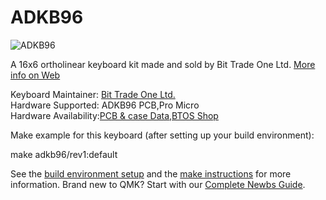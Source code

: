 # ADKB96

![ADKB96](http://btoshop.jp/wp-content/uploads/sites/3/2019/04/ADKB96_ALL.png)  

A 16x6 ortholinear keyboard kit made and sold by Bit Trade One Ltd. [More info on Web](http://bit-trade-one.co.jp/selfmadekb/adkb96/)  

Keyboard Maintainer: [Bit Trade One Ltd.](http://bit-trade-one.co.jp/)  
Hardware Supported: ADKB96 PCB,Pro Micro  
Hardware Availability:[PCB & case Data](https://github.com/bit-trade-one/ADKB96-hardware),[BTOS Shop](http://btoshop.jp/2019/04/11/4562469772424/)  

Make example for this keyboard (after setting up your build environment):  

  make adkb96/rev1:default  

See the [build environment setup](https://docs.qmk.fm/#/getting_started_build_tools) and the [make instructions](https://docs.qmk.fm/#/getting_started_make_guide) for more information. Brand new to QMK? Start with our [Complete Newbs Guide](https://docs.qmk.fm/#/newbs).  
